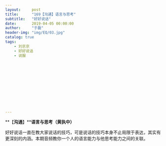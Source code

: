 ```yaml
---
layout:     post
title:      "169【沟通】语言与思考"
subtitle:   "好好说话"
date:       2019-04-05 00:00:00
author:     "于磊"
header-img: "img/EQ/03.jpg"
catalog: true
tags:
    - 刘京京
    - 好好说话
    - 说服












---
```


**【****沟通****】****语言与思考（黄执中）**



好好说话一直在教大家说话的技巧，可是说话的技巧本身不止局限于表达，其实有更深刻的内涵。本期音频教你一个人的语言能力与他思考能力之间的关联。